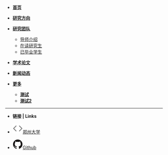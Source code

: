 - [**首页**](readme.md)

- [**研究方向**](docs\研究方向.md)
  
- [**研究团队**](docs/研究团队.md)
  
  - [导师介绍](docs/导师介绍.md)
  - [在读研究生](docs/在读研究生.md)
  - [已毕业学生](docs/已毕业学生.md)
  
- [**学术论文**](docs/学术论文.md)

- [**新闻动态**](docs/新闻动态.md)

- [**更多**](docs/更多.md)

  - [**测试**](docs/测试.md)
  - [**测试2**](docs/测试2.md)

- ------

- **链接 | Links**

- [![Code](image/code.svg)郑州大学](http://www.zzu.edu.cn)

- [![Github](image/github.svg)Github](https://github.com/chendi20082009/docsify)

